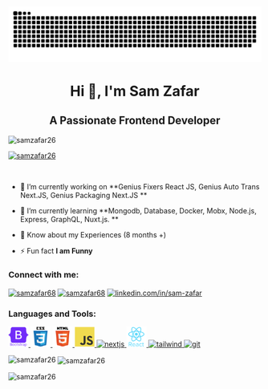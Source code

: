 ![image](github-contribution-grid-snake2.svg)

<h1 align="center">Hi 👋, I'm Sam Zafar</h1>
<h2 align="center">A Passionate Frontend Developer</h2>
<p align="left"> <img src="https://komarev.com/ghpvc/?username=samzafar26&label=Profile%20views&color=0e75b6&style=flat" alt="samzafar26" /> </p>

<p align="left"> <a href="https://github.com/ryo-ma/github-profile-trophy"><img src="https://github-profile-trophy.vercel.app/?username=samzafar26" alt="samzafar26" /></a> </p>

<p align="left"><img src="https://img.shields.io/twitter/follow/?logo=twitter&style=for-the-badge" alt="" /></a> </p>



- 🔭 I’m currently working on **Genius Fixers React JS, Genius Auto Trans Next.JS, Genius Packaging Next.JS **

- 🌱 I’m currently learning **Mongodb, Database, Docker, Mobx, Node.js, Express, GraphQL, Nuxt.js. **

- 📄 Know about my Experiences (8 months +)

- ⚡ Fun fact **I am Funny**
<h3 align="left">Connect with me:</h3>
<p align="left">
<a href="https://instagram.com/samzafar68" target="blank"><img align="center" src="https://raw.githubusercontent.com/rahuldkjain/github-profile-readme-generator/master/src/images/icons/Social/instagram.svg" alt="samzafar68" height="30" width="40" target="blank" /></a>
<a href="https://fb.com/samzafar68" target="blank"><img align="center" src="https://raw.githubusercontent.com/rahuldkjain/github-profile-readme-generator/master/src/images/icons/Social/facebook.svg" alt="samzafar68" height="30" width="40" /></a>
<a href="https://linkedin.com/in/linkedin.com/in/sam-zafar" target="blank"><img align="center" target="blank" src="https://raw.githubusercontent.com/rahuldkjain/github-profile-readme-generator/master/src/images/icons/Social/linked-in-alt.svg" alt="linkedin.com/in/sam-zafar" height="30" width="40" /></a>
</a>

</p>

<h3 align="left">Languages and Tools:</h3>
<p align="left"> <a href="https://getbootstrap.com" target="_blank" rel="noreferrer"> <img src="https://raw.githubusercontent.com/devicons/devicon/master/icons/bootstrap/bootstrap-plain-wordmark.svg" alt="bootstrap" width="40" height="40"/> </a> <a href="https://www.w3schools.com/css/" target="_blank" rel="noreferrer"> <img src="https://raw.githubusercontent.com/devicons/devicon/master/icons/css3/css3-original-wordmark.svg" alt="css3" width="40" height="40"/> </a> <a href="https://www.w3.org/html/" target="_blank" rel="noreferrer"> <img src="https://raw.githubusercontent.com/devicons/devicon/master/icons/html5/html5-original-wordmark.svg" alt="html5" width="40" height="40"/> </a> <a href="https://developer.mozilla.org/en-US/docs/Web/JavaScript" target="_blank" rel="noreferrer"> <img src="https://raw.githubusercontent.com/devicons/devicon/master/icons/javascript/javascript-original.svg" alt="javascript" width="40" height="40"/> </a> <a href="https://nextjs.org/" target="_blank" rel="noreferrer"> <img src="https://cdn.worldvectorlogo.com/logos/nextjs-2.svg" alt="nextjs" width="40" height="40"/> </a> <a href="https://reactjs.org/" target="_blank" rel="noreferrer"> <img src="https://raw.githubusercontent.com/devicons/devicon/master/icons/react/react-original-wordmark.svg" alt="react" width="40" height="40"/> </a> <a href="https://tailwindcss.com/" target="_blank" rel="noreferrer"> <img src="https://www.vectorlogo.zone/logos/tailwindcss/tailwindcss-icon.svg" alt="tailwind" width="40" height="40"/>  <img src="https://www.vectorlogo.zone/logos/git-scm/git-scm-icon.svg" alt="git" width="40" height="40"/> </a> </p></a> </p>





<p><img align="left" src="https://github-readme-stats.vercel.app/api/top-langs?username=samzafar26&show_icons=true&locale=en&layout=compact" alt="samzafar26" /></p>

<p>&nbsp;<img align="center" src="https://github-readme-stats.vercel.app/api?username=samzafar26&show_icons=true&locale=en" alt="samzafar26" /></p>

<p><img align="center" src="https://github-readme-streak-stats.herokuapp.com/?user=samzafar26&" alt="samzafar26" /></p>










